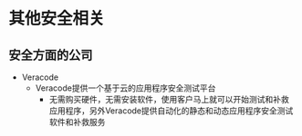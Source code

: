 # 其他安全相关

## 安全方面的公司

* Veracode
    * Veracode提供一个基于云的应用程序安全测试平台
      * 无需购买硬件，无需安装软件，使用客户马上就可以开始测试和补救应用程序，另外Veracode提供自动化的静态和动态应用程序安全测试软件和补救服务